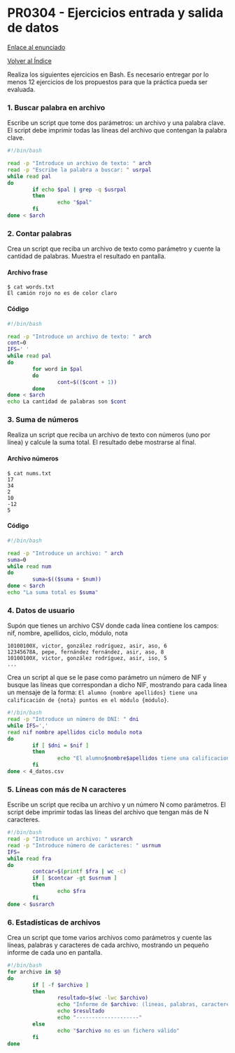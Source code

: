 # PR0304 - Ejercicios entrada y salida de datos

[Enlace al enunciado](https://github.com/vgonzalez165/apuntes_aso/blob/main/ut03/practicas/pr0304_entrada_salida.md)

[Volver al Índice](../../index.md)

Realiza los siguientes ejercicios en Bash. Es necesario entregar por lo menos 12 ejercicios de los propuestos para que la práctica pueda ser evaluada.

### 1. Buscar palabra en archivo

Escribe un script que tome dos parámetros: un archivo y una palabra clave. El script debe imprimir todas las líneas del archivo que contengan la palabra clave.
```bash
#!/bin/bash

read -p "Introduce un archivo de texto: " arch
read -p "Escribe la palabra a buscar: " usrpal
while read pal
do
        if echo $pal | grep -q $usrpal
        then
                echo "$pal"
        fi
done < $arch
```
### 2. Contar palabras

Crea un script que reciba un archivo de texto como parámetro y cuente la cantidad de palabras. Muestra el resultado en pantalla.
#### Archivo frase
```
$ cat words.txt 
El camión rojo no es de color claro
```
#### Código
```bash
#!/bin/bash

read -p "Introduce un archivo de texto: " arch
cont=0
IFS=' '
while read pal
do
        for word in $pal
        do
                cont=$(($cont + 1))
        done
done < $arch
echo La cantidad de palabras son $cont
```

### 3. Suma de números
Realiza un script que reciba un archivo de texto con números (uno por línea) y calcule la suma total. El resultado debe mostrarse al final.
#### Archivo números
```
$ cat nums.txt 
17
34
2
10
-12
5
```
#### Código
```bash
#!/bin/bash

read -p "Introduce un archivo: " arch
suma=0
while read num
do
        suma=$(($suma + $num))
done < $arch
echo "La suma total es $suma"
```

### 4. Datos de usuario
Supón que tienes un archivo CSV donde cada línea contiene los campos: nif, nombre, apellidos, ciclo, módulo, nota
```csv
10100100X, victor, gonzález rodríguez, asir, aso, 6
12345678A, pepe, fernández fernández, asir, aso, 8
10100100X, victor, gonzález rodríguez, asir, iso, 5
...
```
Crea un script al que se le pase como parámetro un número de NIF y busque las líneas que correspondan a dicho NIF, mostrando para cada línea un mensaje de la forma: `El alumno {nombre apellidos} tiene una calificación de {nota} puntos en el módulo {módulo}`.
```bash
#!/bin/bash
read -p "Introduce un número de DNI: " dni
while IFS=','
read nif nombre apellidos ciclo modulo nota
do
        if [ $dni = $nif ]
        then
                echo "El alumno$nombre$apellidos tiene una calificacion de$nota puntos en el módulo$modulo"
        fi
done < 4_datos.csv
```

### 5. Líneas con más de N caracteres

Escribe un script que reciba un archivo y un número N como parámetros. El script debe imprimir todas las líneas del archivo que tengan más de N caracteres.
```bash
#!/bin/bash
read -p "Introduce un archivo: " usrarch
read -p "Introduce número de carácteres: " usrnum
IFS=
while read fra
do
        contcar=$(printf $fra | wc -c)
        if [ $contcar -gt $usrnum ]
        then
                echo $fra
        fi
done < $usrarch
```

### 6. Estadísticas de archivos

Crea un script que tome varios archivos como parámetros y cuente las líneas, palabras y caracteres de cada archivo, mostrando un pequeño informe de cada uno en pantalla.
```bash
#!/bin/bash
for archivo in $@
do
        if [ -f $archivo ]
        then
                resultado=$(wc -lwc $archivo)
                echo "Informe de $archivo: (lineas, palabras, caracteres)"
                echo $resultado
                echo "--------------------"
        else
                echo "$archivo no es un fichero válido"
        fi
done
```